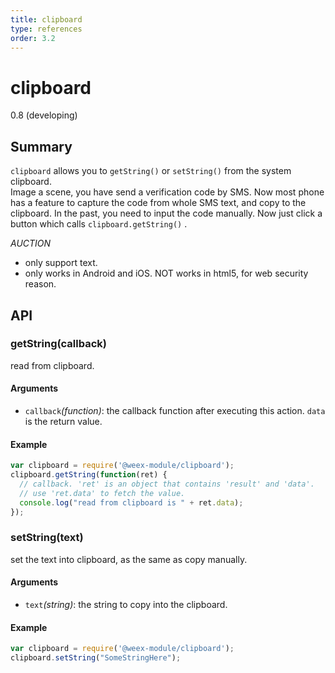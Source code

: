 ```yaml
---
title: clipboard
type: references
order: 3.2
---
```


# clipboard
<span class="weex-version">0.8 (developing)</span>

## Summary

`clipboard` allows you to `getString()` or `setString()` from the system clipboard.<br>
Image a scene, you have send a verification code by SMS. Now most phone has a feature to capture the code from whole SMS text, and copy to the clipboard. In the past, you need to input the code manually. Now just click a button which calls `clipboard.getString()` .<p>

*AUCTION* 
- only support text. 
- only works in Android and iOS. NOT works in html5, for web security reason.

## API

### getString(callback)

read from clipboard.

#### Arguments

* `callback`*(function)*: the callback function after executing this action. `data` is the return value. 

#### Example

```javascript
var clipboard = require('@weex-module/clipboard');
clipboard.getString(function(ret) {
  // callback. 'ret' is an object that contains 'result' and 'data'.
  // use 'ret.data' to fetch the value.
  console.log("read from clipboard is " + ret.data);
});
```

### setString(text)

set the text into clipboard, as the same as copy manually. 

#### Arguments

* `text`*(string)*: the string to copy into the clipboard.

#### Example

```javascript
var clipboard = require('@weex-module/clipboard');
clipboard.setString("SomeStringHere");
```


